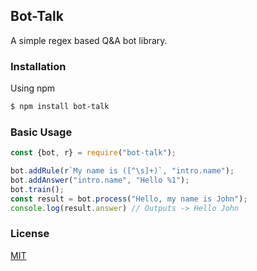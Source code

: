 ## Bot-Talk

A simple regex based Q&A bot library.

### Installation
Using npm
```sh
$ npm install bot-talk
```

### Basic Usage
```js
const {bot, r} = require("bot-talk");

bot.addRule(r`My name is ([^\s]+)`, "intro.name");
bot.addAnswer("intro.name", "Hello %1");
bot.train();
const result = bot.process("Hello, my name is John");
console.log(result.answer) // Outputs -> Hello John
```

### License
[MIT](./LICENSE)

